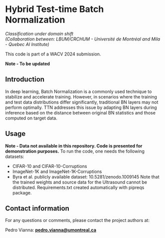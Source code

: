 # Hybrid Test-time Batch Normalization

_Classification under domain shift_   
_(Collaboration between: LBUM/CRCHUM - Université de Montréal and Mila - Quebec AI Institute)_  

This code is part of a WACV 2024 submission.  

**Note  - To be updated**  

## Introduction
In deep learning, Batch Normalization is a commonly used technique to stabilize and accelerate training. However, in scenarios where the training and test data distributions differ significantly, traditional BN layers may not perform optimally. TTN addresses this issue by adapting BN layers during inference based on the distance between original BN statistics and those computed on target data.

## Usage
**Note  - Data not available in this repository. Code is presented for demonstration purposes.**
To run the code, one needs the following datasets:
- CIFAR-10 and CIFAR-10-Corruptions
- ImageNet-1K and ImageNet-1K-Corruptions
- Byra et al. publicly available dataset: 10.5281/zenodo.1009145
Note that the trained weights and source data for the Ultrasound cannot be distributed.
Requirements.txt created automatically with pipreqs package.

## Contact information
For any questions or comments, please contact the project authors at:

Pedro Vianna: **pedro.vianna@umontreal.ca**  
